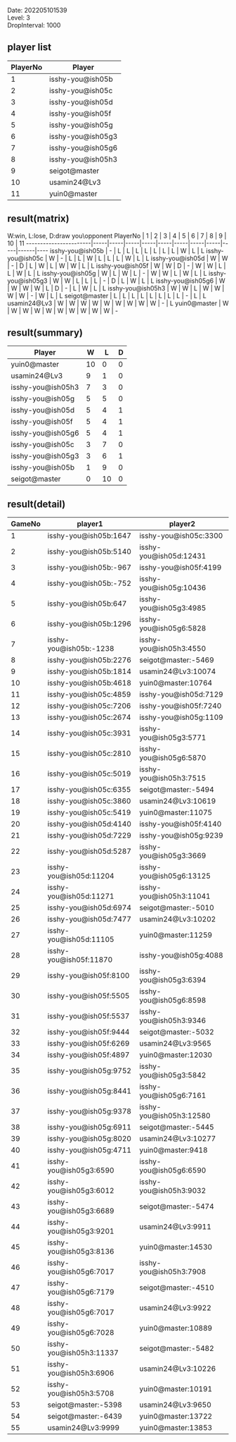 Date: 202205101539  
Level: 3  
DropInterval: 1000  
## player list
PlayerNo  |  Player
----------|-------------------
1         |  isshy-you@ish05b
2         |  isshy-you@ish05c
3         |  isshy-you@ish05d
4         |  isshy-you@ish05f
5         |  isshy-you@ish05g
6         |  isshy-you@ish05g3
7         |  isshy-you@ish05g6
8         |  isshy-you@ish05h3
9         |  seigot@master
10        |  usamin24@Lv3
11        |  yuin0@master
## result(matrix)
W:win, L:lose, D:draw
you\opponent PlayerNo  |  1  |  2  |  3  |  4  |  5  |  6  |  7  |  8  |  9  |  10  |  11
-----------------------|-----|-----|-----|-----|-----|-----|-----|-----|-----|------|----
isshy-you@ish05b       |  -  |  L  |  L  |  L  |  L  |  L  |  L  |  L  |  W  |  L   |  L
isshy-you@ish05c       |  W  |  -  |  L  |  L  |  W  |  L  |  L  |  L  |  W  |  L   |  L
isshy-you@ish05d       |  W  |  W  |  -  |  D  |  L  |  W  |  L  |  W  |  W  |  L   |  L
isshy-you@ish05f       |  W  |  W  |  D  |  -  |  W  |  W  |  L  |  L  |  W  |  L   |  L
isshy-you@ish05g       |  W  |  L  |  W  |  L  |  -  |  W  |  W  |  L  |  W  |  L   |  L
isshy-you@ish05g3      |  W  |  W  |  L  |  L  |  L  |  -  |  D  |  L  |  W  |  L   |  L
isshy-you@ish05g6      |  W  |  W  |  W  |  W  |  L  |  D  |  -  |  L  |  W  |  L   |  L
isshy-you@ish05h3      |  W  |  W  |  L  |  W  |  W  |  W  |  W  |  -  |  W  |  L   |  L
seigot@master          |  L  |  L  |  L  |  L  |  L  |  L  |  L  |  L  |  -  |  L   |  L
usamin24@Lv3           |  W  |  W  |  W  |  W  |  W  |  W  |  W  |  W  |  W  |  -   |  L
yuin0@master           |  W  |  W  |  W  |  W  |  W  |  W  |  W  |  W  |  W  |  W   |  -
## result(summary)
Player             |  W   |  L   |  D
-------------------|------|------|---
yuin0@master       |  10  |  0   |  0
usamin24@Lv3       |  9   |  1   |  0
isshy-you@ish05h3  |  7   |  3   |  0
isshy-you@ish05g   |  5   |  5   |  0
isshy-you@ish05d   |  5   |  4   |  1
isshy-you@ish05f   |  5   |  4   |  1
isshy-you@ish05g6  |  5   |  4   |  1
isshy-you@ish05c   |  3   |  7   |  0
isshy-you@ish05g3  |  3   |  6   |  1
isshy-you@ish05b   |  1   |  9   |  0
seigot@master      |  0   |  10  |  0
## result(detail)
GameNo  |  player1                  |  player2
--------|---------------------------|-------------------------
1       |  isshy-you@ish05b:1647    |  isshy-you@ish05c:3300
2       |  isshy-you@ish05b:5140    |  isshy-you@ish05d:12431
3       |  isshy-you@ish05b:-967    |  isshy-you@ish05f:4199
4       |  isshy-you@ish05b:-752    |  isshy-you@ish05g:10436
5       |  isshy-you@ish05b:647     |  isshy-you@ish05g3:4985
6       |  isshy-you@ish05b:1296    |  isshy-you@ish05g6:5828
7       |  isshy-you@ish05b:-1238   |  isshy-you@ish05h3:4550
8       |  isshy-you@ish05b:2276    |  seigot@master:-5469
9       |  isshy-you@ish05b:1814    |  usamin24@Lv3:10074
10      |  isshy-you@ish05b:4618    |  yuin0@master:10764
11      |  isshy-you@ish05c:4859    |  isshy-you@ish05d:7129
12      |  isshy-you@ish05c:7206    |  isshy-you@ish05f:7240
13      |  isshy-you@ish05c:2674    |  isshy-you@ish05g:1109
14      |  isshy-you@ish05c:3931    |  isshy-you@ish05g3:5771
15      |  isshy-you@ish05c:2810    |  isshy-you@ish05g6:5870
16      |  isshy-you@ish05c:5019    |  isshy-you@ish05h3:7515
17      |  isshy-you@ish05c:6355    |  seigot@master:-5494
18      |  isshy-you@ish05c:3860    |  usamin24@Lv3:10619
19      |  isshy-you@ish05c:5419    |  yuin0@master:11075
20      |  isshy-you@ish05d:4140    |  isshy-you@ish05f:4140
21      |  isshy-you@ish05d:7229    |  isshy-you@ish05g:9239
22      |  isshy-you@ish05d:5287    |  isshy-you@ish05g3:3669
23      |  isshy-you@ish05d:11204   |  isshy-you@ish05g6:13125
24      |  isshy-you@ish05d:11271   |  isshy-you@ish05h3:11041
25      |  isshy-you@ish05d:6974    |  seigot@master:-5010
26      |  isshy-you@ish05d:7477    |  usamin24@Lv3:10202
27      |  isshy-you@ish05d:11105   |  yuin0@master:11259
28      |  isshy-you@ish05f:11870   |  isshy-you@ish05g:4088
29      |  isshy-you@ish05f:8100    |  isshy-you@ish05g3:6394
30      |  isshy-you@ish05f:5505    |  isshy-you@ish05g6:8598
31      |  isshy-you@ish05f:5537    |  isshy-you@ish05h3:9346
32      |  isshy-you@ish05f:9444    |  seigot@master:-5032
33      |  isshy-you@ish05f:6269    |  usamin24@Lv3:9565
34      |  isshy-you@ish05f:4897    |  yuin0@master:12030
35      |  isshy-you@ish05g:9752    |  isshy-you@ish05g3:5842
36      |  isshy-you@ish05g:8441    |  isshy-you@ish05g6:7161
37      |  isshy-you@ish05g:9378    |  isshy-you@ish05h3:12580
38      |  isshy-you@ish05g:6911    |  seigot@master:-5445
39      |  isshy-you@ish05g:8020    |  usamin24@Lv3:10277
40      |  isshy-you@ish05g:4711    |  yuin0@master:9418
41      |  isshy-you@ish05g3:6590   |  isshy-you@ish05g6:6590
42      |  isshy-you@ish05g3:6012   |  isshy-you@ish05h3:9032
43      |  isshy-you@ish05g3:6689   |  seigot@master:-5474
44      |  isshy-you@ish05g3:9201   |  usamin24@Lv3:9911
45      |  isshy-you@ish05g3:8136   |  yuin0@master:14530
46      |  isshy-you@ish05g6:7017   |  isshy-you@ish05h3:7908
47      |  isshy-you@ish05g6:7179   |  seigot@master:-4510
48      |  isshy-you@ish05g6:7017   |  usamin24@Lv3:9922
49      |  isshy-you@ish05g6:7028   |  yuin0@master:10889
50      |  isshy-you@ish05h3:11337  |  seigot@master:-5482
51      |  isshy-you@ish05h3:6906   |  usamin24@Lv3:10226
52      |  isshy-you@ish05h3:5708   |  yuin0@master:10191
53      |  seigot@master:-5398      |  usamin24@Lv3:9650
54      |  seigot@master:-6439      |  yuin0@master:13722
55      |  usamin24@Lv3:9999        |  yuin0@master:13853
